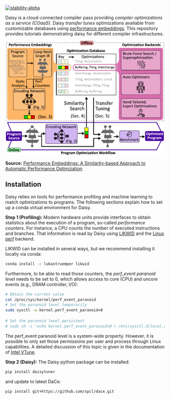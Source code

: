 [![stability-alpha](https://img.shields.io/badge/stability-alpha-f4d03f.svg)](https://github.com/mkenney/software-guides/blob/master/STABILITY-BADGES.md#alpha)

Daisy is a cloud-connected compiler pass providing *compiler optimizations as a service (COaaS)*.
Daisy *transfer tunes* optimizations available from customizable databases using [performance embeddings](https://arxiv.org/abs/2303.08142). 
This repository provides tutorials demonstrating daisy for different compiler infrastructures.

<p align="center"><img src="figures/overview_fig.png" width="500"/></p>

**Source:** [Performance Embeddings: A Similarity-based Approach to Automatic Performance Optimization](https://arxiv.org/abs/2303.08142)

## Installation

Daisy relies on tools for performance profiling and machine learning to match optimizations to programs. The following sections explain how to set up a conda virtual environment for Daisy.

**Step 1 (Profiling):** Modern hardware units provide interfaces to obtain statistics about the execution of a program, so-called *performance counters*. For instance, a CPU counts the number of executed instructions and branches. That information is read by Daisy using [LIKWID](https://github.com/RRZE-HPC/likwid) and the [Linux perf](https://perf.wiki.kernel.org/index.php/Main_Page) backend.

LIKWID can be installed in several ways, but we recommend installing it locally via conda:
```bash
conda install -c lukastruemper likwid
```
Furthermore, to be able to read those counters, the *perf_event paranoid level* needs to be set to 0, which allows access to core (CPU) and uncore events (e.g., DRAM controller, I/O):
```bash
# Obtain the current value
cat /proc/sys/kernel/perf_event_paranoid
# Set the paranoid level temporarily
sudo sysctl -w kernel.perf_event_paranoid=0

# Set the paranoid level persistent
# sudo sh -c 'echo kernel.perf_event_paranoid=0 > /etc/sysctl.d/local.conf'
```
The perf_event paranoid level is a system-wide property. However, it is possible to only set those permissions per user and process through Linux capabilities. A detailed discussion of this topic is given in the documentation of [Intel VTune](https://www.intel.com/content/www/us/en/docs/vtune-profiler/cookbook/2023-0/profiling-hardware-without-sampling-drivers.html).

**Step 2 (Daisy):** The Daisy python package can be installed:
```bash
pip install daisytuner
```
and update to latest DaCe:
```bash
pip install git+https://github.com/spcl/dace.git
```

